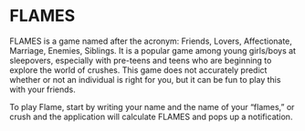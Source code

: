 # FLAMES

FLAMES is a game named after the acronym: Friends, Lovers, Affectionate, Marriage, Enemies, Siblings. It is a popular game among young girls/boys at sleepovers, especially with pre-teens and teens who are beginning to explore the world of crushes. This game does not accurately predict whether or not an individual is right for you, but it can be fun to play this with your friends.

To play Flame, start by writing your name and the name of your “flames,” or crush and the application will calculate FLAMES and pops up a notification.
